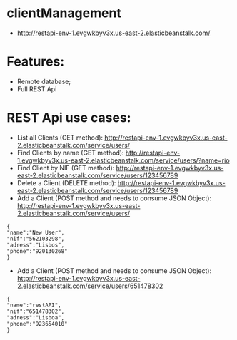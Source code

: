 # clientManagement

* http://restapi-env-1.evgwkbyv3x.us-east-2.elasticbeanstalk.com/


# Features:

* Remote database;
* Full REST Api


# REST Api use cases:

* List all Clients (GET method): http://restapi-env-1.evgwkbyv3x.us-east-2.elasticbeanstalk.com/service/users/
* Find Clients by name (GET method): http://restapi-env-1.evgwkbyv3x.us-east-2.elasticbeanstalk.com/service/users/?name=rio
* Find Client by NIF (GET method): http://restapi-env-1.evgwkbyv3x.us-east-2.elasticbeanstalk.com/service/users/123456789
* Delete a Client (DELETE method): http://restapi-env-1.evgwkbyv3x.us-east-2.elasticbeanstalk.com/service/users/123456789
* Add a Client (POST method and needs to consume JSON Object): http://restapi-env-1.evgwkbyv3x.us-east-2.elasticbeanstalk.com/service/users/
```
{ 
"name":"New User",
"nif":"562103298",
"adress":"Lisbos",
"phone":"920130268" 
}
```

* Add a Client (POST method and needs to consume JSON Object): http://restapi-env-1.evgwkbyv3x.us-east-2.elasticbeanstalk.com/service/users/651478302
```
{ 
"name":"restAPI",
"nif":"651478302",
"adress":"Lisboa",
"phone":"923654010" 
}
```